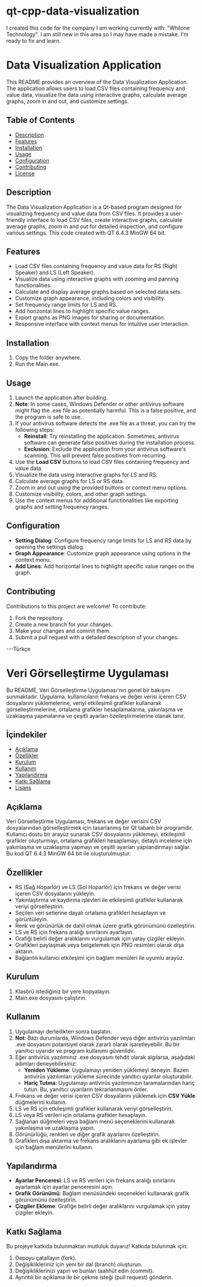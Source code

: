 # qt-cpp-data-visualization
I created this code for the company I am working currently with: "Whilone Technology". I am still new in this area so I may have made a mistake. I'm ready to fix and learn.


# Data Visualization Application

This README provides an overview of the Data Visualization Application. The application allows users to load CSV files containing frequency and value data, visualize the data using interactive graphs, calculate average graphs, zoom in and out, and customize settings.


## Table of Contents

- [Description](#description)
- [Features](#features)
- [Installation](#installation)
- [Usage](#usage)
- [Configuration](#configuration)
- [Contributing](#contributing)
- [License](#license)

## Description

The Data Visualization Application is a Qt-based program designed for visualizing frequency and value data from CSV files. It provides a user-friendly interface to load CSV files, create interactive graphs, calculate average graphs, zoom in and out for detailed inspection, and configure various settings.
This code created with QT 6.4.3 MinGW 64 bit.

## Features

- Load CSV files containing frequency and value data for RS (Right Speaker) and LS (Left Speaker).
- Visualize data using interactive graphs with zooming and panning functionalities.
- Calculate and display average graphs based on selected data sets.
- Customize graph appearance, including colors and visibility.
- Set frequency range limits for LS and RS.
- Add horizontal lines to highlight specific value ranges.
- Export graphs as PNG images for sharing or documentation.
- Responsive interface with context menus for intuitive user interaction.

## Installation

1. Copy the folder anywhere.
2. Run the Main.exe.


## Usage

1. Launch the application after building.
2. **Note**: In some cases, Windows Defender or other antivirus software might flag the .exe file as potentially harmful. This is a false positive, and the program is safe to use.
3. If your antivirus software detects the .exe file as a threat, you can try the following steps:
   - **Reinstall**: Try reinstalling the application. Sometimes, antivirus software can generate false positives during the installation process.
   - **Exclusion**: Exclude the application from your antivirus software's scanning. This will prevent false positives from recurring.
4. Use the **Load CSV** buttons to load CSV files containing frequency and value data.
5. Visualize the data using interactive graphs for LS and RS.
6. Calculate average graphs for LS or RS data.
7. Zoom in and out using the provided buttons or context menu options.
8. Customize visibility, colors, and other graph settings.
9. Use the context menus for additional functionalities like exporting graphs and setting frequency ranges.


## Configuration

- **Setting Dialog**: Configure frequency range limits for LS and RS data by opening the settings dialog.
- **Graph Appearance**: Customize graph appearance using options in the context menu.
- **Add Lines**: Add horizontal lines to highlight specific value ranges on the graph.

## Contributing

Contributions to this project are welcome! To contribute:

1. Fork the repository.
2. Create a new branch for your changes.
3. Make your changes and commit them.
4. Submit a pull request with a detailed description of your changes.

---Türkçe

# Veri Görselleştirme Uygulaması

Bu README, Veri Görselleştirme Uygulaması'nın genel bir bakışını sunmaktadır. Uygulama, kullanıcıların frekans ve değer verisi içeren CSV dosyalarını yüklemelerine, veriyi etkileşimli grafikler kullanarak görselleştirmelerine, ortalama grafikler hesaplamalarına, yakınlaşma ve uzaklaşma yapmalarına ve çeşitli ayarları özelleştirmelerine olanak tanır.


## İçindekiler

- [Açıklama](#açıklama)
- [Özellikler](#özellikler)
- [Kurulum](#kurulum)
- [Kullanım](#kullanım)
- [Yapılandırma](#yapılandırma)
- [Katkı Sağlama](#katkı-sağlama)
- [Lisans](#lisans)

## Açıklama

Veri Görselleştirme Uygulaması, frekans ve değer verisini CSV dosyalarından görselleştirmek için tasarlanmış bir Qt tabanlı bir programdır. Kullanıcı dostu bir arayüz sunarak CSV dosyalarını yüklemeyi, etkileşimli grafikler oluşturmayı, ortalama grafikleri hesaplamayı, detaylı inceleme için yakınlaşma ve uzaklaşma yapmayı ve çeşitli ayarları yapılandırmayı sağlar.
Bu kod QT 6.4.3 MinGW 64 bit ile oluşturulmuştur.

## Özellikler

- RS (Sağ Hoparlör) ve LS (Sol Hoparlör) için frekans ve değer verisi içeren CSV dosyalarını yükleyin.
- Yakınlaştırma ve kaydırma işlevleri ile etkileşimli grafikler kullanarak veriyi görselleştirin.
- Seçilen veri setlerine dayalı ortalama grafikleri hesaplayın ve görüntüleyin.
- Renk ve görünürlük de dahil olmak üzere grafik görünümünü özelleştirin.
- LS ve RS için frekans aralığı sınırlarını ayarlayın.
- Grafiği belirli değer aralıklarını vurgulamak için yatay çizgiler ekleyin.
- Grafikleri paylaşmak veya belgelemek için PNG resimleri olarak dışa aktarın.
- Bağlantılı kullanıcı etkileşimi için bağlam menüleri ile uyumlu arayüz.

## Kurulum

1. Klasörü istediğiniz bir yere kopyalayın.
2. Main.exe dosyasını çalıştırın.


## Kullanım

1. Uygulamayı derledikten sonra başlatın.
2. **Not**: Bazı durumlarda, Windows Defender veya diğer antivirüs yazılımları .exe dosyasını potansiyel olarak zararlı olarak işaretleyebilir. Bu bir yanıltıcı uyarıdır ve program kullanımı güvenlidir.
3. Eğer antivirüs yazılımınız .exe dosyasını tehdit olarak algılarsa, aşağıdaki adımları deneyebilirsiniz:
   - **Yeniden Yükleme**: Uygulamayı yeniden yüklemeyi deneyin. Bazen antivirüs yazılımları yükleme sürecinde yanıltıcı uyarılar oluşturabilir.
   - **Hariç Tutma**: Uygulamayı antivirüs yazılımınızın taramalarından hariç tutun. Bu, yanıltıcı uyarıların tekrarlanmasını önler.
4. Frekans ve değer verisi içeren CSV dosyalarını yüklemek için **CSV Yükle** düğmelerini kullanın.
5. LS ve RS için etkileşimli grafikler kullanarak veriyi görselleştirin.
6. LS veya RS verileri için ortalama grafikler hesaplayın.
7. Sağlanan düğmeleri veya bağlam menü seçeneklerini kullanarak yakınlaşma ve uzaklaşma yapın.
8. Görünürlüğü, renkleri ve diğer grafik ayarlarını özelleştirin.
9. Grafikleri dışa aktarma ve frekans aralıklarını ayarlama gibi ek işlevler için bağlam menülerini kullanın.


## Yapılandırma

- **Ayarlar Penceresi**: LS ve RS verileri için frekans aralığı sınırlarını ayarlamak için ayarlar penceresini açın.
- **Grafik Görünümü**: Bağlam menüsündeki seçenekleri kullanarak grafik görünümünü özelleştirin.
- **Çizgiler Ekleme**: Grafiğe belirli değer aralıklarını vurgulamak için yatay çizgiler ekleyin.

## Katkı Sağlama

Bu projeye katkıda bulunmaktan mutluluk duyarız! Katkıda bulunmak için:

1. Depoyu çatallayın (fork).
2. Değişiklikleriniz için yeni bir dal (branch) oluşturun.
3. Değişikliklerinizi yapın ve bunları taahhüt edin (commit).
4. Ayrıntılı bir açıklama ile bir çekme isteği (pull request) gönderin.

